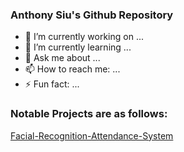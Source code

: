### Anthony Siu's Github Repository


- 🔭 I’m currently working on ...
- 🌱 I’m currently learning ...
- 💬 Ask me about ...
- 📫 How to reach me: ...
- ⚡ Fun fact: ...



### Notable Projects are as follows:

[Facial-Recognition-Attendance-System](https://github.com/anthonysiu2000/Facial-Recognition-Attendance-System)
